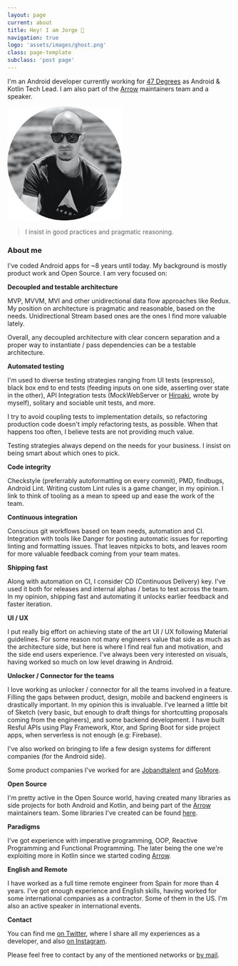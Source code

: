```yaml
---
layout: page
current: about
title: Hey! I am Jorge 👋
navigation: true
logo: 'assets/images/ghost.png'
class: page-template
subclass: 'post page'
---
```


I'm an Android developer currently working for [47 Degrees](https://www.47deg.com) as Android & Kotlin Tech Lead. I am also part of the [Arrow](https://arrow-kt.io) maintainers team and a speaker.

<img src="../assets/images/portrait.png" alt="My portrait pic" style="width:256px;height:256px">

> I insist in good practices and pragmatic reasoning.

### About me

I've coded Android apps for ~8 years until today. My background is mostly product work and Open Source. I am very focused on:

**Decoupled and testable architecture**

MVP, MVVM, MVI and other unidirectional data flow approaches like Redux. My position on architecture is pragmatic and reasonable, based on the needs. Unidirectional Stream based ones are the ones I find more valuable lately.

Overall, any decoupled architecture with clear concern separation and a proper way to instantiate / pass dependencies can be a testable architecture.

**Automated testing**

I'm used to diverse testing strategies ranging from UI tests (espresso), black box end to end tests (feeding inputs on one side, asserting over state in the other), API Integration tests (MockWebServer or [Hiroaki](https://github.com/jorgeCastilloPrz/hiroaki), wrote by myself), solitary and sociable unit tests, and more.

I try to avoid coupling tests to implementation details, so refactoring production code doesn't imply refactoring tests, as possible. When that happens too often, I believe tests are not providing much value.

Testing strategies always depend on the needs for your business. I insist on being smart about which ones to pick.

**Code integrity**

Checkstyle (preferrably autoformatting on every commit), PMD, findbugs, Android Lint. Writing custom Lint rules is a game changer, in my opinion. I link to think of tooling as a mean to speed up and ease the work of the team.

**Continuous integration**

Conscious git workflows based on team needs, automation and CI. Integration with tools like Danger for posting automatic issues for reporting linting and formatting issues. That leaves nitpicks to bots, and leaves room for more valuable feedback coming from your team mates.

**Shipping fast**

Along with automation on CI, I consider CD (Continuous Delivery) key. I've used it both for releases and internal alphas / betas to test across the team. In my opinion, shipping fast and automating it unlocks earlier feedback and faster iteration.

**UI / UX**

I put really big effort on achieving state of the art UI / UX following Material guidelines. For some reason not many engineers value that side as much as the architecture side, but here is where I find real fun and motivation, and the side end users experience. I've always been very interested on visuals, having worked so much on low level drawing in Android.

**Unlocker / Connector for the teams**

I love working as unlocker / connector for all the teams involved in a feature. Filling the gaps between product, design, mobile and backend engineers is drastically important. In my opinion this is invaluable. I've learned a little bit of Sketch (very basic, but enough to draft things for shortcutting proposals coming from the engineers), and some backend development. I have built Resful APIs using Play Framework, Ktor, and Spring Boot for side project apps, when serverless is not enough (e.g: Firebase).

I've also worked on bringing to life a few design systems for different companies (for the Android side).

Some product companies I've worked for are [Jobandtalent](https://www.jobandtalent.com/) and [GoMore](https://gomore.dk/).

**Open Source**

I'm pretty active in the Open Source world, having created many libraries as side projects for both Android and Kotlin, and being part of the [Arrow](https://arrow-kt.io/) maintainers team. Some libraries I've created can be found [here](https://github.com/JorgeCastilloPrz/).

**Paradigms**

I've got experience with imperative programming, OOP, Reactive Programming and Functional Programming. The later being the one we're exploiting more in Kotlin since we started coding [Arrow](https://arrow-kt.io/).

**English and Remote**

I have worked as a full time remote engineer from Spain for more than 4 years. I've got enough experience and English skills, having worked for some international companies as a contractor. Some of them in the US. I'm also an active speaker in international events.

**Contact**

You can find me [on Twitter](https://www.twitter.com/JorgeCastilloPR), where I share all my experiences as a developer, and also [on Instagram](https://www.instagram.com/jorgecastillopr).


Please feel free to contact by any of the mentioned networks or [by mail](mailto:jorge.castillo.prz@gmail.com).
